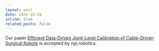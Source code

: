 ```yaml
---
layout: post
date: 2024-10-20
inline: true
related_posts: false
---
```


Our paper [Efficient Data-Driven Joint-Level Calibration of Cable-Driven Surgical Robots](https://www.nature.com/articles/s44182-024-00016-x) is accepted by npj robotics.